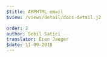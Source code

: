 ```yaml
---
$title: AMPHTML email
$view: /views/detail/docs-detail.j2

order: 2
author: Sebil Satici
translator: Eren Jaeger
$date: 11-09-2018
---
```

